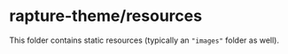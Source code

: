 # rapture-theme/resources

This folder contains static resources (typically an `"images"` folder as well).
